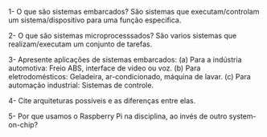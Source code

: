 1- O que são sistemas embarcados?
São sistemas que executam/controlam um sistema/dispositivo para uma função especifica. 

2- O que são sistemas microprocesssados?
São varios sistemas que realizam/executam um conjunto de tarefas.

3- Apresente aplicações de sistemas embarcados: 
(a) Para a indústria automotiva:
Freio ABS, interface de video ou voz.
(b) Para eletrodomésticos:
Geladeira, ar-condicionado, máquina de lavar.
(c) Para automação industrial:
Sistemas de controle.

4- Cite arquiteturas possíveis e as diferenças entre elas.

5- Por que usamos o Raspberry Pi na disciplina, ao invés de outro system-on-chip?
